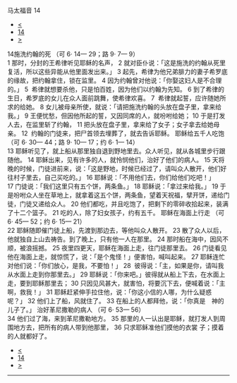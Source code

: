 ﻿





 马太福音 14




* [<](bible/MAT13.md)
* [14](bible/MAT.md)
* [>](bible/MAT15.md)



 
14施洗约翰的死 （可
6·
14—
29；路
9·
7—
9）  
1 那时，分封的王希律听见耶稣的名声， 
2 就对臣仆说：「这是施洗的约翰从死里复活，所以这些异能从他里面发出来。」 
3 起先，希律为他兄弟腓力的妻子希罗底的缘故，把约翰拿住，锁在监里。 
4 因为约翰曾对他说：「你娶这妇人是不合理的。」 
5  希律就想要杀他，只是怕百姓，因为他们以约翰为先知。 
6 到了希律的生日，希罗底的女儿在众人面前跳舞，使希律欢喜。 
7  希律就起誓，应许随她所求的给她。 
8 女儿被母亲所使，就说：「请把施洗约翰的头放在盘子里，拿来给我。」 
9 王便忧愁，但因他所起的誓，又因同席的人，就吩咐给她； 
10 于是打发人去，在监里斩了约翰， 
11 把头放在盘子里，拿来给了女子；女子拿去给她母亲。 
12  约翰的门徒来，把尸首领去埋葬了，就去告诉耶稣。 耶稣给五千人吃饱 （可
6·
30—
44；路
9·
10—
17；约
6·
1—
14）  
13 耶稣听见了，就上船从那里独自退到野地里去。众人听见，就从各城里步行跟随他。 
14 耶稣出来，见有许多的人，就怜悯他们，治好了他们的病人。 
15 天将晚的时候，门徒进前来，说：「这是野地，时候已经过了，请叫众人散开，他们好往村子里去，自己买吃的。」 
16 耶稣说：「不用他们去，你们给他们吃吧！」 
17 门徒说：「我们这里只有五个饼，两条鱼。」 
18 耶稣说：「拿过来给我。」 
19 于是吩咐众人坐在草地上，就拿着这五个饼，两条鱼，望着天祝福，擘开饼，递给门徒，门徒又递给众人。 
20 他们都吃，并且吃饱了，把剩下的零碎收拾起来，装满了十二个篮子。 
21 吃的人，除了妇女孩子，约有五千。 耶稣在海面上行走 （可
6·
45—
52；约
6·
15—
21）  
22 耶稣随即催门徒上船，先渡到那边去，等他叫众人散开。 
23 散了众人以后，他就独自上山去祷告。到了晚上，只有他一人在那里。 
24 那时船在海中，因风不顺，被浪摇撼。 
25 夜里四更天，耶稣在海面上走，往门徒那里去。 
26 门徒看见他在海面上走，就惊慌了，说：「是个鬼怪！」便害怕，喊叫起来。 
27 耶稣连忙对他们说：「你们放心，是我，不要怕！」 
28  彼得说：「主，如果是你，请叫我从水面上走到你那里去。」 
29 耶稣说：「你来吧。」彼得就从船上下去，在水面上走，要到耶稣那里去； 
30 只因见风甚大，就害怕，将要沉下去，便喊着说：「主啊，救我！」 
31 耶稣赶紧伸手拉住他，说：「你这小信的人哪，为什么疑惑呢？」 
32 他们上了船，风就住了。 
33 在船上的人都拜他，说：「你真是　神的儿子了。」 治好革尼撒勒的病人 （可
6·
53—
56）  
34 他们过了海，来到革尼撒勒地方。 
35 那里的人一认出是耶稣，就打发人到周围地方去，把所有的病人带到他那里， 
36 只求耶稣准他们摸他的衣裳 子；摸着的人就都好了。 
* [<](bible/MAT13.md)
* [14](bible/MAT.md)
* [>](bible/MAT15.md)





---









